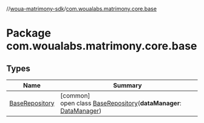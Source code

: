 //[woua-matrimony-sdk](../../index.md)/[com.woualabs.matrimony.core.base](index.md)

# Package com.woualabs.matrimony.core.base

## Types

| Name | Summary |
|---|---|
| [BaseRepository](-base-repository/index.md) | [common]<br>open class [BaseRepository](-base-repository/index.md)(**dataManager**: [DataManager](../com.woualabs.matrimony.data/-data-manager/index.md)) |
